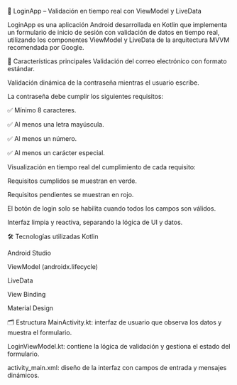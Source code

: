 📱 LoginApp – Validación en tiempo real con ViewModel y LiveData

LoginApp es una aplicación Android desarrollada en Kotlin que implementa un formulario de inicio de sesión con validación de datos en tiempo real, utilizando los componentes ViewModel y LiveData de la arquitectura MVVM recomendada por Google.

🧠 Características principales
Validación del correo electrónico con formato estándar.

Validación dinámica de la contraseña mientras el usuario escribe.

La contraseña debe cumplir los siguientes requisitos:

✅ Mínimo 8 caracteres.

✅ Al menos una letra mayúscula.

✅ Al menos un número.

✅ Al menos un carácter especial.

Visualización en tiempo real del cumplimiento de cada requisito:

Requisitos cumplidos se muestran en verde.

Requisitos pendientes se muestran en rojo.

El botón de login solo se habilita cuando todos los campos son válidos.

Interfaz limpia y reactiva, separando la lógica de UI y datos.

🛠️ Tecnologías utilizadas
Kotlin

Android Studio

ViewModel (androidx.lifecycle)

LiveData

View Binding

Material Design

🗂️ Estructura
MainActivity.kt: interfaz de usuario que observa los datos y muestra el formulario.

LoginViewModel.kt: contiene la lógica de validación y gestiona el estado del formulario.

activity_main.xml: diseño de la interfaz con campos de entrada y mensajes dinámicos.
